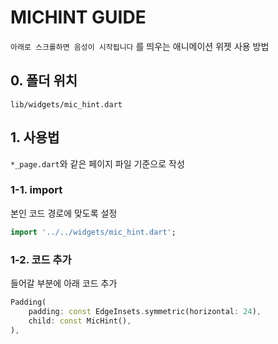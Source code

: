 # MICHINT GUIDE

`아래로 스크롤하면 음성이 시작됩니다` 를 띄우는 애니메이션 위젯 사용 방법

## 0. 폴더 위치
`lib/widgets/mic_hint.dart`

## 1. 사용법
`*_page.dart`와 같은 페이지 파일 기준으로 작성
### 1-1. import
본인 코드 경로에 맞도록 설정
```dart
import '../../widgets/mic_hint.dart';
```

### 1-2. 코드 추가
들어갈 부분에 아래 코드 추가
```dart
Padding(
    padding: const EdgeInsets.symmetric(horizontal: 24),
    child: const MicHint(),
),
```